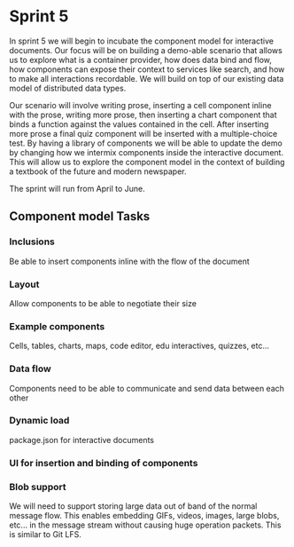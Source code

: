 # Sprint 5
In sprint 5 we will begin to incubate the component model for interactive documents. Our focus will be on building a
demo-able scenario that allows us to explore what is a container provider, how does data bind and flow, how components
can expose their context to services like search, and how to make all interactions recordable. We will build on top of
our existing data model of distributed data types.

Our scenario will involve writing prose, inserting a cell component inline with the prose, writing more prose, then
inserting a chart component that binds a function against the values contained in the cell. After inserting more prose
a final quiz component will be inserted with a multiple-choice test. By having a library of components we will be able
to update the demo by changing how we intermix components inside the interactive document. This will allow us to
explore the component model in the context of building a textbook of the future and modern newspaper.

The sprint will run from April to June.

## Component model Tasks

### Inclusions

Be able to insert components inline with the flow of the document

### Layout

Allow components to be able to negotiate their size

### Example components

Cells, tables, charts, maps, code editor, edu interactives, quizzes, etc...

### Data flow

Components need to be able to communicate and send data between each other

### Dynamic load

package.json for interactive documents 

### UI for insertion and binding of components

### Blob support

We will need to support storing large data out of band of the normal message flow. This enables embedding GIFs, videos,
images, large blobs, etc... in the message stream without causing huge operation packets. This is similar to Git LFS.
